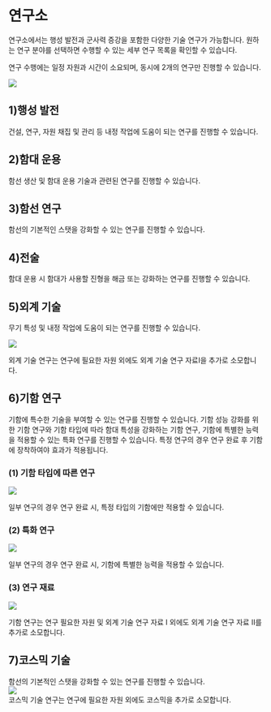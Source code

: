 # 연구소

 연구소에서는 행성 발전과 군사력 증강을 포함한 다양한 기술 연구가 가능합니다. 원하는 연구 분야를 선택하면 수행할 수 있는 세부 연구 목록을 확인할 수 있습니다.

연구 수행에는 일정 자원과 시간이 소요되며, 동시에 2개의 연구만 진행할 수 있습니다.

![](http://d3bbxo4nelobc3.cloudfront.net/html/img/help/103_006research.jpg)



## 1)행성 발전

 건설, 연구, 자원 채집 및 관리 등 내정 작업에 도움이 되는 연구를 진행할 수 있습니다.



## 2)함대 운용

 함선 생산 및 함대 운용 기술과 관련된 연구를 진행할 수 있습니다.



## 3)함선 연구

 함선의 기본적인 스탯을 강화할 수 있는 연구를 진행할 수 있습니다.



## 4)전술

 함대 운용 시 함대가 사용할 진형을 해금 또는 강화하는 연구를 진행할 수 있습니다.



## 5)외계 기술

 무기 특성 및 내정 작업에 도움이 되는 연구를 진행할 수 있습니다.
 
![](http://d3bbxo4nelobc3.cloudfront.net/html/img/help/103_001research.jpg)
 
 외계 기술 연구는 연구에 필요한 자원 외에도 외계 기술 연구 자료Ⅰ을 추가로 소모합니다.



## 6)기함 연구

 기함에 특수한 기술을 부여할 수 있는 연구를 진행할 수 있습니다.
 기함 성능 강화를 위한 기함 연구와 기함 타입에 따라 함대 특성을 강화하는 기함 연구, 기함에 특별한 능력을 적용할 수 있는 특화 연구를 진행할 수 있습니다.
 특정 연구의 경우 연구 완료 후 기함에 장착하여야 효과가 적용됩니다.
 
 
### (1) 기함 타입에 따른 연구
 
![](http://d3bbxo4nelobc3.cloudfront.net/html/img/help/103_002research.jpg)
 
 일부 연구의 경우 연구 완료 시, 특정 타입의 기함에만 적용할 수 있습니다.
  
  
### (2) 특화 연구
 
![](http://d3bbxo4nelobc3.cloudfront.net/html/img/help/103_003research.jpg)
 
 일부 연구의 경우 연구 완료 시, 기함에 특별한 능력을 적용할 수 있습니다.
 
 
### (3) 연구 재료
 
![](http://d3bbxo4nelobc3.cloudfront.net/html/img/help/103_004research.jpg)
 
 기함 연구는 연구 필요한 자원 및 외계 기술 연구 자료 I 외에도 외계 기술 연구 자료 II를 추가로 소모합니다.
 


## 7)코스믹 기술

 함선의 기본적인 스탯을 강화할 수 있는 연구를 진행할 수 있습니다.<br>
 ![](https://astrokings.s3.ap-northeast-2.amazonaws.com/html/img/help/103_005research.jpg)<br>
 코스믹 기술 연구는 연구에 필요한 자원 외에도 코스믹을 추가로 소모합니다.
